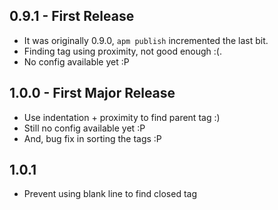 ## 0.9.1 - First Release
* It was originally 0.9.0, `apm publish` incremented the last bit.
* Finding tag using proximity, not good enough :(.
* No config available yet :P

## 1.0.0 - First Major Release
* Use indentation + proximity to find parent tag :)
* Still no config available yet :P
* And, bug fix in sorting the tags :P

## 1.0.1
* Prevent using blank line to find closed tag
